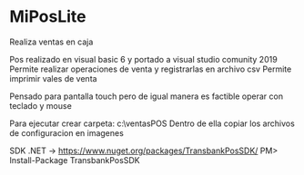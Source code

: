 # MiPosLite
Realiza ventas en caja

Pos realizado en visual basic 6 y portado a visual studio comunity 2019
Permite realizar operaciones de venta y registrarlas en archivo csv
Permite imprimir vales de venta

Pensado para pantalla touch pero de igual manera es factible operar con teclado y mouse

Para ejecutar crear carpeta:
c:\ventasPOS
Dentro de ella copiar los archivos de configuracion en imagenes


SDK .NET  -> https://www.nuget.org/packages/TransbankPosSDK/
PM> Install-Package TransbankPosSDK
